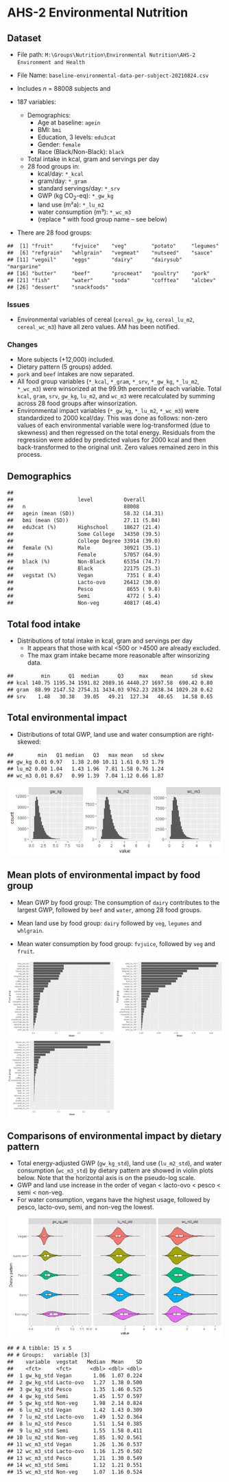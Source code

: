 AHS-2 Environmental Nutrition
================

## Dataset

-   File path:
    `M:\Groups\Nutrition\Environmental Nutrition\AHS-2 Environment and Health`

-   File Name: `baseline-environmental-data-per-subject-20210824.csv`

-   Includes *n* = 88008 subjects and

-   187 variables:

    -   Demographics:
        -   Age at baseline: `agein`
        -   BMI: `bmi`
        -   Education, 3 levels: `edu3cat`
        -   Gender: `female`
        -   Race (Black/Non-Black): `black`
    -   Total intake in kcal, gram and servings per day
    -   28 food groups in:
        -   kcal/day: `*_kcal`
        -   gram/day: `*_gram`
        -   standard servings/day: `*_srv`
        -   GWP (kg CO<sub>2</sub>-eq): `*_gw_kg`
        -   land use (m²a): `*_lu_m2`
        -   water consumption (m³): `*_wc_m3`
        -   (replace \* with food group name – see below)

-   There are 28 food groups:

<!-- -->

    ##  [1] "fruit"      "fvjuice"    "veg"        "potato"     "legumes"   
    ##  [6] "refgrain"   "whlgrain"   "vegmeat"    "nutseed"    "sauce"     
    ## [11] "vegoil"     "eggs"       "dairy"      "dairysub"   "margarine" 
    ## [16] "butter"     "beef"       "procmeat"   "poultry"    "pork"      
    ## [21] "fish"       "water"      "soda"       "cofftea"    "alcbev"    
    ## [26] "dessert"    "snackfoods"

### Issues

-   Environmental variables of cereal (`cereal_gw_kg`, `cereal_lu_m2`,
    `cereal_wc_m3`) have all zero values. AM has been notified.

### Changes

-   More subjects (+12,000) included.
-   Dietary pattern (5 groups) added.
-   `pork` and `beef` intakes are now separated.
-   All food group variables (`*_kcal`, `*_gram`, `*_srv`, `*_gw_kg`,
    `*_lu_m2`, `*_wc_m3`) were winsorized at the 99.9th percentile of
    each variable. Total `kcal`, `gram`, `srv`, `gw_kg`, `lu_m2`, and
    `wc_m3` were recalculated by summing across 28 food groups after
    winsorization.
-   Environmental impact variables (`*_gw_kg`, `*_lu_m2`, `*_wc_m3`)
    were standardized to 2000 kcal/day. This was done as follows:
    non-zero values of each environmental variable were log-transformed
    (due to skewness) and then regressed on the total energy. Residuals
    from the regression were added by predicted values for 2000 kcal and
    then back-transformed to the original unit. Zero values remained
    zero in this process.

## Demographics

    ##                    
    ##                     level          Overall      
    ##   n                                88008        
    ##   agein (mean (SD))                58.32 (14.31)
    ##   bmi (mean (SD))                  27.11 (5.84) 
    ##   edu3cat (%)       Highschool     18627 (21.4) 
    ##                     Some College   34350 (39.5) 
    ##                     College Degree 33914 (39.0) 
    ##   female (%)        Male           30921 (35.1) 
    ##                     Female         57057 (64.9) 
    ##   black (%)         Non-Black      65354 (74.7) 
    ##                     Black          22175 (25.3) 
    ##   vegstat (%)       Vegan           7351 ( 8.4) 
    ##                     Lacto-ovo      26412 (30.0) 
    ##                     Pesco           8655 ( 9.8) 
    ##                     Semi            4772 ( 5.4) 
    ##                     Non-veg        40817 (46.4)

## Total food intake

-   Distributions of total intake in kcal, gram and servings per day
    -   It appears that those with kcal &lt;500 or &gt;4500 are already
        excluded.
    -   The max gram intake became more reasonable after winsorizing
        data.

<!-- -->

    ##         min      Q1  median      Q3     max    mean      sd skew
    ## kcal 140.75 1195.34 1591.82 2089.16 4440.27 1697.58  690.42 0.80
    ## gram  88.99 2147.52 2754.31 3434.03 9762.23 2838.34 1029.28 0.62
    ## srv    1.48   30.38   39.05   49.21  127.34   40.65   14.58 0.65

## Total environmental impact

-   Distributions of total GWP, land use and water consumption are
    right-skewed:

<!-- -->

    ##        min   Q1 median   Q3   max mean   sd skew
    ## gw_kg 0.01 0.97   1.38 2.00 10.11 1.61 0.93 1.79
    ## lu_m2 0.00 1.04   1.43 1.96  7.81 1.58 0.76 1.24
    ## wc_m3 0.01 0.67   0.99 1.39  7.04 1.12 0.66 1.87

![](summary_files/figure-gfm/unnamed-chunk-4-1.png)<!-- -->

## Mean plots of environmental impact by food group

-   Mean GWP by food group: The consumption of `dairy` contributes to
    the largest GWP, followed by `beef` and `water`, among 28 food
    groups.

-   Mean land use by food group: `dairy` followed by `veg`, `legumes`
    and `whlgrain`.

-   Mean water consumption by food group: `fvjuice`, followed by `veg`
    and `fruit`.

<img src="summary_files/figure-gfm/unnamed-chunk-6-1.png" width="50%" /><img src="summary_files/figure-gfm/unnamed-chunk-6-2.png" width="50%" /><img src="summary_files/figure-gfm/unnamed-chunk-6-3.png" width="50%" />

## Comparisons of environmental impact by dietary pattern

-   Total energy-adjusted GWP (`gw_kg_std`), land use (`lu_m2_std`), and
    water consumption (`wc_m3_std`) by dietary pattern are showed in
    violin plots below. Note that the horizontal axis is on the
    pseudo-log scale.
-   GWP and land use increase in the order of vegan &lt; lacto-ovo &lt;
    pesco &lt; semi &lt; non-veg.
-   For water consumption, vegans have the highest usage, followed by
    pesco, lacto-ovo, semi, and non-veg the lowest.

![](summary_files/figure-gfm/unnamed-chunk-7-1.png)<!-- -->

    ## # A tibble: 15 x 5
    ## # Groups:   variable [3]
    ##    variable  vegstat   Median  Mean    SD
    ##    <fct>     <fct>      <dbl> <dbl> <dbl>
    ##  1 gw_kg_std Vegan       1.06  1.07 0.224
    ##  2 gw_kg_std Lacto-ovo   1.27  1.38 0.500
    ##  3 gw_kg_std Pesco       1.35  1.46 0.525
    ##  4 gw_kg_std Semi        1.45  1.57 0.597
    ##  5 gw_kg_std Non-veg     1.98  2.14 0.824
    ##  6 lu_m2_std Vegan       1.42  1.43 0.309
    ##  7 lu_m2_std Lacto-ovo   1.49  1.52 0.364
    ##  8 lu_m2_std Pesco       1.51  1.54 0.385
    ##  9 lu_m2_std Semi        1.55  1.58 0.411
    ## 10 lu_m2_std Non-veg     1.85  1.92 0.561
    ## 11 wc_m3_std Vegan       1.26  1.36 0.537
    ## 12 wc_m3_std Lacto-ovo   1.16  1.25 0.502
    ## 13 wc_m3_std Pesco       1.21  1.30 0.549
    ## 14 wc_m3_std Semi        1.12  1.21 0.551
    ## 15 wc_m3_std Non-veg     1.07  1.16 0.524
